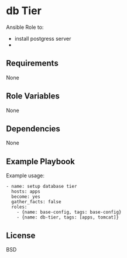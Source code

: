 db Tier
=========

Ansible Role to:

- install postgress server
-

Requirements
------------

None

Role Variables
--------------

None

Dependencies
------------

None

Example Playbook
----------------

Example usage:


    - name: setup database tier
      hosts: apps
      become: yes
      gather_facts: false
      roles:
        - {name: base-config, tags: base-config}
        - {name: db-tier, tags: [apps, tomcat]}

License
-------

BSD
